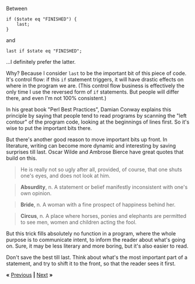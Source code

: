 Between

    if ($state eq "FINISHED") {
        last;
    }

and

    last if $state eq "FINISHED";

...I definitely prefer the latter.

Why? Because I consider `last` to be the important bit of this piece of code.
It's control flow: if this `if` statement triggers, it will have drastic
effects on where in the program we are. (This control flow business is
effectively the only time I use the reversed form of `if` statements. But
people will differ there, and even I'm not 100% consistent.)

In his great book "Perl Best Practices", Damian Conway explains this principle
by saying that people tend to read programs by scanning the "left contour" of
the program code, looking at the beginnings of lines first. So it's wise to put
the important bits there.

But there's another good reason to move important bits up front. In literature,
writing can become more dynamic and interesting by saving surprises till last.
Oscar Wilde and Ambrose Bierce have great quotes that build on this.

> He is really not so ugly after all, provided, of course, that one shuts one's
> eyes, and does not look at him.

> **Absurdity**, n. A statement or belief manifestly inconsistent with one's
> own opinion.

> **Bride**, n. A woman with a fine prospect of happiness behind her.

> **Circus**, n. A place where horses, ponies and elephants are permitted to
> see men, women and children acting the fool.

But this trick fills absolutely no function in a program, where the whole
purpose is to communicate intent, to inform the reader about what's going on.
Sure, it may be less literary and more boring, but it's also easier to read.

Don't save the best till last. Think about what's the most important part of a
statement, and try to shift it to the front, so that the reader sees it first.

**«** [Previous](fail-fast.md) **|** [Next](central.md) **»**
